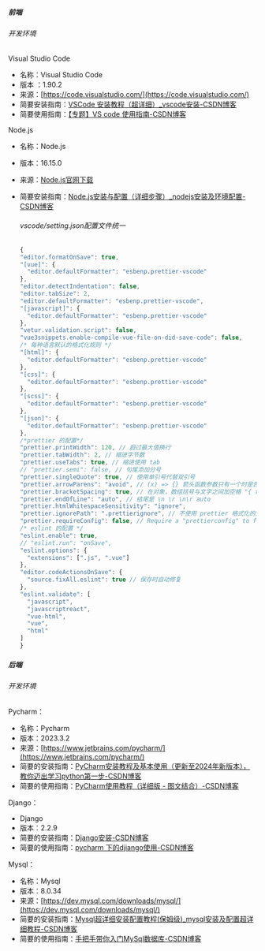 <a name="oa2wu"></a>

##### 前端

<a name="OoU7e"></a>

###### 开发环境

Visual Studio Code

- 名称：Visual Studio Code
- 版本 ：1.90.2
- 来源：[https://code.visualstudio.com/](https://code.visualstudio.com/)
- 简要安装指南：[VSCode 安装教程（超详细）_vscode安装-CSDN博客](https://blog.csdn.net/weixin_44950987/article/details/128129613?ops_request_misc=%257B%2522request%255Fid%2522%253A%2522171921438216800178571124%2522%252C%2522scm%2522%253A%252220140713.130102334..%2522%257D&request_id=171921438216800178571124&biz_id=0&utm_medium=distribute.pc_search_result.none-task-blog-2~all~top_positive~default-1-128129613-null-null.142^v100^pc_search_result_base1&utm_term=vscode%E5%AE%89%E8%A3%85&spm=1018.2226.3001.4187)
- 简要使用指南：[【专题】VS code 使用指南-CSDN博客](https://blog.csdn.net/Pqf18064375973/article/details/130182893?ops_request_misc=%257B%2522request%255Fid%2522%253A%2522171921889116800186546530%2522%252C%2522scm%2522%253A%252220140713.130102334..%2522%257D&request_id=171921889116800186546530&biz_id=0&utm_medium=distribute.pc_search_result.none-task-blog-2~all~sobaiduend~default-1-130182893-null-null.142^v100^pc_search_result_base1&utm_term=vscode%E4%BD%BF%E7%94%A8%E6%8C%87%E5%8D%97&spm=1018.2226.3001.4187)

Node.js

- 名称：Node.js

- 版本：16.15.0

- 来源：[Node.js官网下载](http://nodejs.cn/download/)

- 简要安装指南：[Node.js安装与配置（详细步骤）_nodejs安装及环境配置-CSDN博客](https://blog.csdn.net/qq_42006801/article/details/124830995?ops_request_misc=%257B%2522request%255Fid%2522%253A%2522171921392616800225587287%2522%252C%2522scm%2522%253A%252220140713.130102334..%2522%257D&request_id=171921392616800225587287&biz_id=0&utm_medium=distribute.pc_search_result.none-task-blog-2~all~top_positive~default-1-124830995-null-null.142^v100^pc_search_result_base1&utm_term=node.js%E5%AE%89%E8%A3%85&spm=1018.2226.3001.4187)
  <a name="tvvlj"></a>
  
  ###### vscode/setting.json配置文件统一
  
  ```javascript
  {
  "editor.formatOnSave": true,
  "[vue]": {
    "editor.defaultFormatter": "esbenp.prettier-vscode"
  },
  "editor.detectIndentation": false,
  "editor.tabSize": 2,
  "editor.defaultFormatter": "esbenp.prettier-vscode",
  "[javascript]": {
    "editor.defaultFormatter": "esbenp.prettier-vscode"
  },
  "vetur.validation.script": false,
  "vue3snippets.enable-compile-vue-file-on-did-save-code": false,
  /* 每种语言默认的格式化规则 */
  "[html]": {
    "editor.defaultFormatter": "esbenp.prettier-vscode"
  },
  "[css]": {
    "editor.defaultFormatter": "esbenp.prettier-vscode"
  },
  "[scss]": {
    "editor.defaultFormatter": "esbenp.prettier-vscode"
  },
  "[json]": {
    "editor.defaultFormatter": "esbenp.prettier-vscode"
  },
  /*prettier 的配置*/
  "prettier.printWidth": 120, // 超过最大值换行
  "prettier.tabWidth": 2, // 缩进字节数
  "prettier.useTabs": true, // 缩进使用 tab
  // "prettier.semi": false, // 句尾添加分号
  "prettier.singleQuote": true, // 使用单引号代替双引号
  "prettier.arrowParens": "avoid", // (x) => {} 箭头函数参数只有一个时是否要有小括号。avoid：省略括号
  "prettier.bracketSpacing": true, // 在对象，数组括号与文字之间加空格 "{ foo: bar }"
  "prettier.endOfLine": "auto", // 结尾是 \n \r \n\r auto
  "prettier.htmlWhitespaceSensitivity": "ignore",
  "prettier.ignorePath": ".prettierignore", // 不使用 prettier 格式化的文件填写在项目的.prettierignore 文件中
  "prettier.requireConfig": false, // Require a "prettierconfig" to format prettier
  /* eslint 的配置 */
  "eslint.enable": true,
  // "eslint.run": "onSave",
  "eslint.options": {
    "extensions": [".js", ".vue"]
  },
  "editor.codeActionsOnSave": {
    "source.fixAll.eslint": true // 保存时自动修复
  },
  "eslint.validate": [
    "javascript",
    "javascriptreact",
    "vue-html",
    "vue",
    "html"
  ]
  }
  
  ```

##### 后端

###### 开发环境

Pycharm：

- 名称：Pycharm
- 版本：2023.3.2
- 来源：[https://www.jetbrains.com/pycharm/](https://www.jetbrains.com/pycharm/)
- 简要的安装指南：[PyCharm安装教程及基本使用（更新至2024年新版本），教你迈出学习python第一步-CSDN博客](https://blog.csdn.net/2302_79334848/article/details/132128699?ops_request_misc=%257B%2522request%255Fid%2522%253A%2522171921908916800182763573%2522%252C%2522scm%2522%253A%252220140713.130102334..%2522%257D&request_id=171921908916800182763573&biz_id=0&utm_medium=distribute.pc_search_result.none-task-blog-2~all~top_positive~default-1-132128699-null-null.142^v100^pc_search_result_base1&utm_term=pycharm%E5%AE%89%E8%A3%85&spm=1018.2226.3001.4187)
- 简要的使用指南：[PyCharm使用教程（详细版 - 图文结合）-CSDN博客](https://blog.csdn.net/weixin_48728769/article/details/121588938?ops_request_misc=%257B%2522request%255Fid%2522%253A%2522171921663316800227455632%2522%252C%2522scm%2522%253A%252220140713.130102334..%2522%257D&request_id=171921663316800227455632&biz_id=0&utm_medium=distribute.pc_search_result.none-task-blog-2~all~top_positive~default-1-121588938-null-null.142^v100^pc_search_result_base1&utm_term=pycharm%E4%BD%BF%E7%94%A8&spm=1018.2226.3001.4187)

Django：

- Django
- 版本：2.2.9
- 简要的安装指南：[Django安装-CSDN博客](https://blog.csdn.net/grfstc/article/details/124473588?ops_request_misc=%257B%2522request%255Fid%2522%253A%2522171921941716777224462344%2522%252C%2522scm%2522%253A%252220140713.130102334..%2522%257D&request_id=171921941716777224462344&biz_id=0&utm_medium=distribute.pc_search_result.none-task-blog-2~all~top_positive~default-1-124473588-null-null.142^v100^pc_search_result_base1&utm_term=django%E5%AE%89%E8%A3%85&spm=1018.2226.3001.4187)
- 简要的使用指南：[pycharm 下的djiango使用-CSDN博客](https://blog.csdn.net/aa913402271/article/details/101714646?ops_request_misc=%257B%2522request%255Fid%2522%253A%2522171921972016800222846412%2522%252C%2522scm%2522%253A%252220140713.130102334..%2522%257D&request_id=171921972016800222846412&biz_id=0&utm_medium=distribute.pc_search_result.none-task-blog-2~all~sobaiduend~default-1-101714646-null-null.142^v100^pc_search_result_base1&utm_term=djiango%E4%BD%BF%E7%94%A8&spm=1018.2226.3001.4187)

Mysql：

- 名称：Mysql
- 版本：8.0.34
- 来源：[https://dev.mysql.com/downloads/mysql/](https://dev.mysql.com/downloads/mysql/)
- 简要的安装指南：[Mysql超详细安装配置教程(保姆级)_mysql安装及配置超详细教程-CSDN博客](https://blog.csdn.net/weixin_47406082/article/details/131867849?ops_request_misc=%257B%2522request%255Fid%2522%253A%2522171921185516800178530948%2522%252C%2522scm%2522%253A%252220140713.130102334..%2522%257D&request_id=171921185516800178530948&biz_id=0&utm_medium=distribute.pc_search_result.none-task-blog-2~all~top_positive~default-2-131867849-null-null.142^v100^pc_search_result_base1&utm_term=mysql%E5%AE%89%E8%A3%85&spm=1018.2226.3001.4187)
- 简要的使用指南：[手把手带你入门MySql数据库-CSDN博客](https://blog.csdn.net/weixin_44940405/article/details/119804258?ops_request_misc=&request_id=&biz_id=102&utm_term=mysql%E4%BD%BF%E7%94%A8&utm_medium=distribute.pc_search_result.none-task-blog-2~all~sobaiduweb~default-0-119804258.142^v100^pc_search_result_base1&spm=1018.2226.3001.4187)

